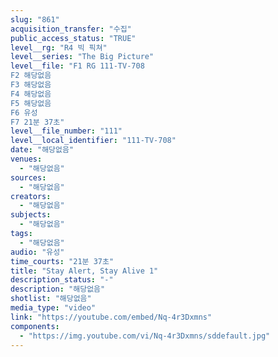 ```yaml
---
slug: "861"
acquisition_transfer: "수집"
public_access_status: "TRUE"
level__rg: "R4 빅 픽쳐"
level__series: "The Big Picture"
level__file: "F1 RG 111-TV-708
F2 해당없음
F3 해당없음
F4 해당없음
F5 해당없음
F6 유성
F7 21분 37초"
level__file_number: "111"
level__local_identifier: "111-TV-708"
date: "해당없음"
venues: 
  - "해당없음"
sources: 
  - "해당없음"
creators: 
  - "해당없음"
subjects: 
  - "해당없음"
tags: 
  - "해당없음"
audio: "유성"
time_courts: "21분 37초"
title: "Stay Alert, Stay Alive 1"
description_status: "-"
description: "해당없음"
shotlist: "해당없음"
media_type: "video"
link: "https://youtube.com/embed/Nq-4r3Dxmns"
components: 
  - "https://img.youtube.com/vi/Nq-4r3Dxmns/sddefault.jpg"
---
```

